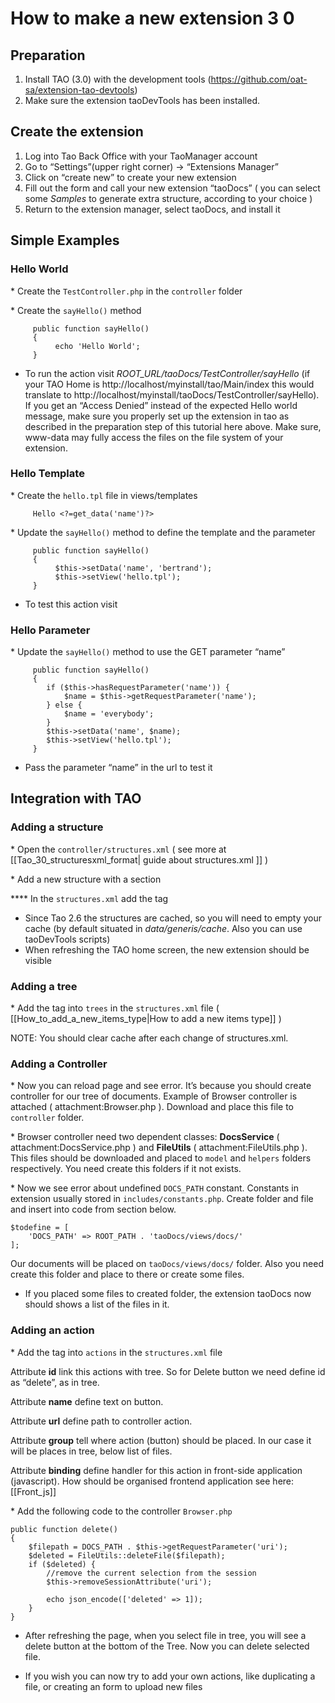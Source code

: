 <!--
parent:
    title: TAO_3_0
author:
    - 'Christophe Garcia'
created_at: '2014-09-17 10:33:59'
updated_at: '2016-06-17 14:30:08'
tags:
    - 'TAO 3 0'
-->



How to make a new extension 3 0
===============================

Preparation
-----------

1.  Install TAO (3.0) with the development tools (https://github.com/oat-sa/extension-tao-devtools)
2.  Make sure the extension taoDevTools has been installed.

Create the extension
--------------------

1.  Log into Tao Back Office with your TaoManager account
2.  Go to “Settings”(upper right corner) -\> “Extensions Manager”
3.  Click on “create new” to create your new extension
4.  Fill out the form and call your new extension “taoDocs” ( you can select some *Samples* to generate extra structure, according to your choice )
5.  Return to the extension manager, select taoDocs, and install it

Simple Examples
---------------

### Hello World

\* Create the `TestController.php` in the `controller` folder

\* Create the `sayHello()` method

         public function sayHello()
         {
              echo 'Hello World';
         }

-   To run the action visit *ROOT\_URL/taoDocs/TestController/sayHello* (if your TAO Home is http://localhost/myinstall/tao/Main/index this would translate to http://localhost/myinstall/taoDocs/TestController/sayHello). If you get an “Access Denied” instead of the expected Hello world message, make sure you properly set up the extension in tao as described in the preparation step of this tutorial here above. Make sure, www-data may fully access the files on the file system of your extension.

### Hello Template

\* Create the `hello.tpl` file in views/templates

         Hello <?=get_data('name')?>

\* Update the `sayHello()` method to define the template and the parameter *<span class="URL:/taoDocs/TestController/sayHello"></span>*

         public function sayHello()
         {
              $this->setData('name', 'bertrand');
              $this->setView('hello.tpl');
         }

-   To test this action visit *<span class="URL:/taoDocs/TestController/sayHello"></span>*

### Hello Parameter

\* Update the `sayHello()` method to use the GET parameter “name”

         public function sayHello()
         {
            if ($this->hasRequestParameter('name')) {
                $name = $this->getRequestParameter('name');
            } else {
                $name = 'everybody';
            }
            $this->setData('name', $name);
            $this->setView('hello.tpl');
         }

-   Pass the parameter “name” in the url to test it *<span class="URL:/taoDocs/TestController/sayHello?name=bertrand"></span>*

Integration with TAO
--------------------

### Adding a structure

\* Open the `controller/structures.xml` ( see more at [[Tao\_30\_structuresxml\_format| guide about structures.xml ]] )

\* Add a new structure with a section

**** In the `structures.xml` add the tag




        
            
            
                
            
        

-   Since Tao 2.6 the structures are cached, so you will need to empty your cache (by default situated in *data/generis/cache*. Also you can use taoDevTools scripts)
-   When refreshing the TAO home screen, the new extension should be visible

### Adding a tree

\* Add the tag into `trees` in the `structures.xml` file ( [[How\_to\_add\_a\_new\_items\_type|How to add a new items type]] )


        
            
        

NOTE: You should clear cache after each change of structures.xml.

### Adding a Controller

\* Now you can reload page and see error. It’s because you should create controller for our tree of documents. Example of Browser controller is attached ( attachment:Browser.php ). Download and place this file to `controller` folder.

\* Browser controller need two dependent classes: **DocsService** ( attachment:DocsService.php ) and **FileUtils** ( attachment:FileUtils.php ). This files should be downloaded and placed to `model` and `helpers` folders respectively. You need create this folders if it not exists.

\* Now we see error about undefined `DOCS_PATH` constant. Constants in extension usually stored in `includes/constants.php`. Create folder and file and insert into code from section below.

    $todefine = [
        'DOCS_PATH' => ROOT_PATH . 'taoDocs/views/docs/'
    ];

Our documents will be placed on `taoDocs/views/docs/` folder. Also you need create this folder and place to there or create some files.

-   If you placed some files to created folder, the extension taoDocs now should shows a list of the files in it.

### Adding an action

\* Add the tag into `actions` in the `structures.xml` file

      
          
      

Attribute **id** link this actions with tree. So for Delete button we need define id as “delete”, as in tree.<br/>

Attribute **name** define text on button.<br/>

Attribute **url** define path to controller action.<br/>

Attribute **group** tell where action (button) should be placed. In our case it will be places in tree, below list of files.<br/>

Attribute **binding** define handler for this action in front-side application (javascript). How should be organised frontend application see here: [[Front\_js]]

\* Add the following code to the controller `Browser.php`

    public function delete()
    {
        $filepath = DOCS_PATH . $this->getRequestParameter('uri');
        $deleted = FileUtils::deleteFile($filepath);
        if ($deleted) {
            //remove the current selection from the session
            $this->removeSessionAttribute('uri');

            echo json_encode(['deleted' => 1]);
        }
    }

-   After refreshing the page, when you select file in tree, you will see a delete button at the bottom of the Tree. Now you can delete selected file.

<!-- -->

-   If you wish you can now try to add your own actions, like duplicating a file, or creating an form to upload new files


